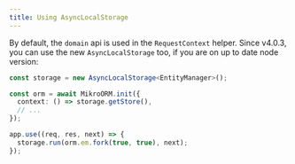 ```yaml
---
title: Using AsyncLocalStorage
---
```


By default, the `domain` api is used in the `RequestContext` helper. Since v4.0.3, you can use the new `AsyncLocalStorage` too, if you are on up to date node version:

```typescript
const storage = new AsyncLocalStorage<EntityManager>();

const orm = await MikroORM.init({
  context: () => storage.getStore(),
  // ...
});

app.use((req, res, next) => {
  storage.run(orm.em.fork(true, true), next);
});
```
